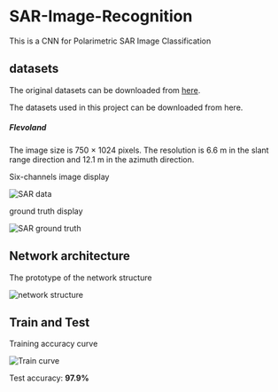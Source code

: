 # SAR-Image-Recognition
This is a CNN for Polarimetric SAR Image Classification



## datasets

The original datasets can be downloaded from [here](https://earth.esa.int/web/polsarpro/data-sources/sample-datasets).

The datasets used in this project can be downloaded from here.

##### Flevoland

The image size is 750 × 1024 pixels. The resolution is 6.6 m in the slant range
direction and 12.1 m in the azimuth direction.

Six-channels image display

![SAR data](https://github.com/Jowekk/SAR-Image-Recognition/blob/master/images/SAR_data.png)

ground truth display

![SAR ground truth](https://github.com/Jowekk/SAR-Image-Recognition/blob/master/images/SAR_label.png)

## Network architecture

The prototype of the network structure

![network structure](https://github.com/Jowekk/SAR-Image-Recognition/blob/master/images/Network%20architecture.png)



## Train and Test

Training accuracy curve

![Train curve](https://github.com/Jowekk/SAR-Image-Recognition/blob/master/images/Train_Accuracy.jpg)



Test accuracy:  **97.9%**